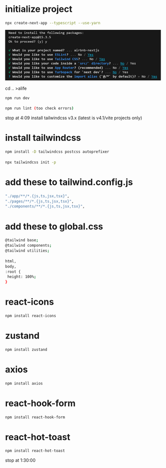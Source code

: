 # initialize project
```bash
npx create-next-app --typescript --use-yarn
```
![nextjs setup](/DOCS/images/nextjs_setup.png)

cd .. >alife
```bash
npm run dev

npm run lint (too check errors)
```
stop at 4:09
install tailwindcss v3.x  (latest is v4.1/vite projects only)

# install tailwindcss
```bash
npm install -D tailwindcss postcss autoprefixer

npx tailwindcss init -p
```

# add these to tailwind.config.js
```bash
"./app/**/*.{js,ts,jsx,tsx}",
"./pages/**/*.{js,ts,jsx,tsx}",
"./components/**/*.{js,ts,jsx,tsx}",
```
# add these to global.css
```bash
@tailwind base;
@tailwind components;
@tailwind utilities;   

html,
body,
:root {
 height: 100%;   
}
```

# react-icons
```bash
npm install react-icons
```

# zustand
```bash
npm install zustand
```
# axios
```bash
npm install axios
```
# react-hook-form
```bash
npm install react-hook-form
```
# react-hot-toast
```bash
npm install react-hot-toast
```
stop at 1:30:00